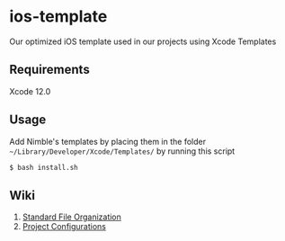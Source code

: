 # ios-template
Our optimized iOS template used in our projects using Xcode Templates

## Requirements

Xcode 12.0

## Usage

Add Nimble's templates by placing them in the folder `~/Library/Developer/Xcode/Templates/` by running this script

```sh
$ bash install.sh
```

## Wiki

1. [Standard File Organization](https://github.com/nimblehq/ios-templates/wiki/Standard-file-organization)
2. [Project Configurations](https://github.com/nimblehq/ios-templates/wiki/Project-configurations)
